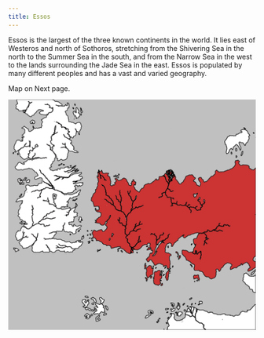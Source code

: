 ```yaml
---
title: Essos
---
```


Essos is the largest of the three known continents in the world. It lies east of Westeros and north of Sothoros, stretching from the Shivering Sea in the north to the Summer Sea in the south, and from the Narrow Sea in the west to the lands surrounding the Jade Sea in the east. Essos is populated by many different peoples and has a vast and varied geography.

Map on Next page.

![Image](images/world-essos.png)


